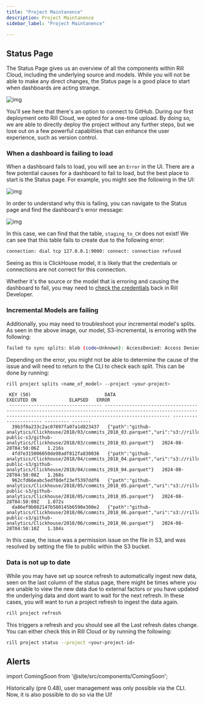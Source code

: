 ```yaml
---
title: "Project Maintanence"
description: Project Maintanence
sidebar_label: "Project Maintanence"

---
```


## Status Page

The Status Page gives us an overview of all the components within Rill Cloud, including the underlying source and models. While you will not be able to make any direct changes, the Status page is a good place to start when dashboards are acting strange.

![img](/img/tutorials/203/status.png)

You'll see here that there's an option to connect to GitHub.
During our first deployment onto Rill Cloud, we opted for a one-time upload. By doing so, we are able to directly deploy the project without any further steps, but we lose out on a few powerful capablities that can enhance the user experience, such as version control.

### When a dashboard is failing to load

When a dashboard fails to load, you will see an `Error` in the UI. There are a few potential causes for a dashboard to fail to load, but the best place to start is the Status page. For example, you might see the following in the UI: 

![img](/img/tutorials/admin/failing-dashboard.png)

In order to understand why this is failing, you can navigate to the Status page and find the dashboard's error message:

![img](/img/tutorials/admin/failing-status-page.png)

In this case, we can find that the table, `staging_to_CH` does not exist! We can see that this table fails to create due to the following error:

```bash
connection: dial tcp 127.0.0.1:9000: connect: connection refused
```

Seeing as this is ClickHouse model, it is likely that the credentials or connections are not correct for this connection. 

Whether it's the source or the model that is erroring and causing the dashboard to fail, you may need to [check the credentials](credential-mangement.md) back in Rill Developer.

### Incremental Models are failing 

Additionally, you may need to troubleshoot your incremental model's splits. As seen in the above image, our model, S3-incremental, is erroring with the following:

```bash
failed to sync splits: blob (code=Unknown): AccessDenied: Access Denied status code:...
```

Depending on the error, you might not be able to determine the cause of the issue and will need to return to the CLI to check each split. This can be done by running:

```bash
rill project splits <name_of_model> --project <your-project>
```

```
 KEY (50)                           DATA                                                                                                                                                                 EXECUTED ON            ELAPSED   ERROR  
 ---------------------------------- -------------------------------------------------------------------------------------------------------------------------------------------------------------------- ---------------------- --------- ------- 
  39b3f0a233c2ac07897fa07a1d823437   {"path":"github-analytics/Clickhouse/2018/03/commits_2018_03.parquet","uri":"s3://rilldata-public-s3/github-analytics/Clickhouse/2018/03/commits_2018_03.parquet"}   2024-08-28T04:50:06Z   1.216s           
  4fd7e315006050de98adf812fa830036   {"path":"github-analytics/Clickhouse/2018/04/commits_2018_04.parquet","uri":"s3://rilldata-public-s3/github-analytics/Clickhouse/2018/04/commits_2018_04.parquet"}   2024-08-28T04:50:08Z   1.268s           
  962cfd66eabc5edf8def23ef5397ddf6   {"path":"github-analytics/Clickhouse/2018/05/commits_2018_05.parquet","uri":"s3://rilldata-public-s3/github-analytics/Clickhouse/2018/05/commits_2018_05.parquet"}   2024-08-28T04:50:09Z   1.072s           
  da86ef9b082147b580145b6590e300e2   {"path":"github-analytics/Clickhouse/2018/06/commits_2018_06.parquet","uri":"s3://rilldata-public-s3/github-analytics/Clickhouse/2018/06/commits_2018_06.parquet"}   2024-08-28T04:50:10Z   1.104s           
```

In this case, the issue was a permission issue on the file in S3, and was resolved by setting the file to public within the S3 bucket.

### Data is not up to date

While you may have set up source refresh to automatically ingest new data, seen on the last column of the status page, there might be times where you are unable to view the new data due to external factors or you have updated the underlying data and dont want to wait for the next refresh. In these cases, you will want to run a project refresh to ingest the data again.

```bash
rill project refresh
```
This triggers a refresh and you should see all the Last refresh dates change. You can either check this in Rill Cloud or by running the following:

```bash
rill project status --project <your-project-id>
```

## Alerts

import ComingSoon from '@site/src/components/ComingSoon';

<ComingSoon />

<div class='contents_to_overlay'>
Historically (pre 0.48), user management was only possible via the CLI. Now, it is also possible to do so via the UI! 

</div>